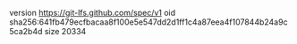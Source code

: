 version https://git-lfs.github.com/spec/v1
oid sha256:641fb479ecfbacaa8f100e5e547dd2d1ff1c4a87eea4f107844b24a9c5ca2b4d
size 20334
